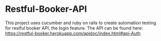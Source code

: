 # Restful-Booker-API
This project uses cucumber and ruby on rails to create automation testing for restful booker API, the login feature.
The API can be found here: https://restful-booker.herokuapp.com/apidoc/index.html#api-Auth
